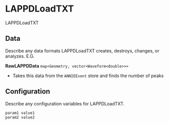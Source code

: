 # LAPPDLoadTXT

LAPPDLoadTXT

## Data

Describe any data formats LAPPDLoadTXT creates, destroys, changes, or analyzes. E.G.

**RawLAPPDData** `map<Geometry, vector<Waveform<double>>>`
* Takes this data from the `ANNIEEvent` store and finds the number of peaks


## Configuration

Describe any configuration variables for LAPPDLoadTXT.

```
param1 value1
param2 value2
```

